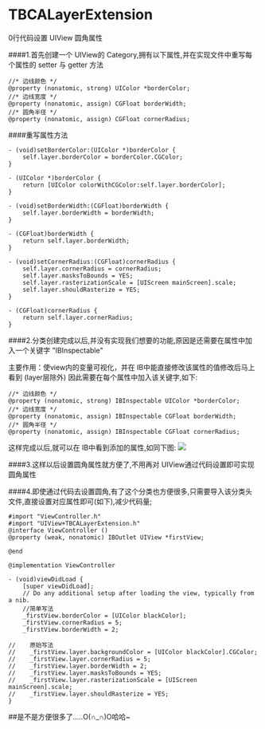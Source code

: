 # TBCALayerExtension
0行代码设置 UIView 圆角属性


####1.首先创建一个 UIView的 Category,拥有以下属性,并在实现文件中重写每个属性的 setter 与 getter 方法

```
//* 边线颜色 */
@property (nonatomic, strong) UIColor *borderColor;
//* 边线宽度 */
@property (nonatomic, assign) CGFloat borderWidth;
//* 圆角半径 */
@property (nonatomic, assign) CGFloat cornerRadius;
```
####重写属性方法
```
- (void)setBorderColor:(UIColor *)borderColor {
    self.layer.borderColor = borderColor.CGColor;
}

- (UIColor *)borderColor {
    return [UIColor colorWithCGColor:self.layer.borderColor];
}

- (void)setBorderWidth:(CGFloat)borderWidth {
    self.layer.borderWidth = borderWidth;
}

- (CGFloat)borderWidth {
    return self.layer.borderWidth;
}

- (void)setCornerRadius:(CGFloat)cornerRadius {
    self.layer.cornerRadius = cornerRadius;
    self.layer.masksToBounds = YES;
    self.layer.rasterizationScale = [UIScreen mainScreen].scale;
    self.layer.shouldRasterize = YES;
}

- (CGFloat)cornerRadius {
    return self.layer.cornerRadius;
}
```

####2.分类创建完成以后,并没有实现我们想要的功能,原因是还需要在属性中加入一个关键字 "IBInspectable"

主要作用：使view内的变量可视化，并在 IB中能直接修改该属性的值修改后马上看到 (layer层除外)
因此需要在每个属性中加入该关键字,如下:

```
//* 边线颜色 */
@property (nonatomic, strong) IBInspectable UIColor *borderColor;
//* 边线宽度 */
@property (nonatomic, assign) IBInspectable CGFloat borderWidth;
//* 圆角半径 */
@property (nonatomic, assign) IBInspectable CGFloat cornerRadius;
```
这样完成以后,就可以在 IB中看到添加的属性,如同下图:
![](http://img.blog.csdn.net/20160806162806847)

####3.这样以后设置圆角属性就方便了,不用再对 UIView通过代码设置即可实现圆角属性

####4.即使通过代码去设置圆角,有了这个分类也方便很多,只需要导入该分类头文件,直接设置对应属性即可(如下),减少代码量;

```
#import "ViewController.h"
#import "UIView+TBCALayerExtension.h"
@interface ViewController ()
@property (weak, nonatomic) IBOutlet UIView *firstView;

@end

@implementation ViewController

- (void)viewDidLoad {
    [super viewDidLoad];
    // Do any additional setup after loading the view, typically from a nib.
    //简单写法
    _firstView.borderColor = [UIColor blackColor];
    _firstView.cornerRadius = 5;
    _firstView.borderWidth = 2;

//    原始写法
//    _firstView.layer.backgroundColor = [UIColor blackColor].CGColor;
//    _firstView.layer.cornerRadius = 5;
//    _firstView.layer.borderWidth = 2;
//    _firstView.layer.masksToBounds = YES;
//    _firstView.layer.rasterizationScale = [UIScreen mainScreen].scale;
//    _firstView.layer.shouldRasterize = YES;
}
```



##是不是方便很多了.....O(∩_∩)O哈哈~
